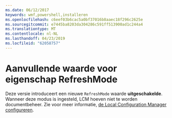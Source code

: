 ```yaml
---
ms.date: 06/12/2017
keywords: wmf,powershell,installeren
ms.openlocfilehash: c6eef03b6cac5a0bf37016b8aaec18f296c2625e
ms.sourcegitcommit: e7445ba8203da304286c591ff513900ad1c244a4
ms.translationtype: MT
ms.contentlocale: nl-NL
ms.lasthandoff: 04/23/2019
ms.locfileid: "62058757"
---
```

# <a name="additional-value-for-refreshmode-property"></a>Aanvullende waarde voor eigenschap RefreshMode

Deze versie introduceert een nieuwe `RefreshMode` waarde **uitgeschakelde**. Wanneer deze modus is ingesteld, LCM hoeven niet te worden documentbeheer. Zie voor meer informatie, [de Local Configuration Manager configureren](https://msdn.microsoft.com/powershell/dsc/metaconfig).
